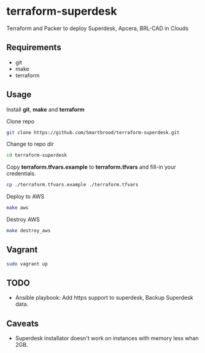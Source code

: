 # terraform-superdesk
Terraform and Packer to deploy Superdesk, Apcera, BRL-CAD in Clouds

## Requirements
+ git
+ make
+ terraform

## Usage
Install **git**, **make** and **terraform**

Clone repo
```bash
git clone https://github.com/Smartbrood/terraform-superdesk.git
```

Change to repo dir
```bash
cd terraform-superdesk
```

Copy **terraform.tfvars.example** to **terraform.tfvars** and fill-in your credentials.
```bash
cp ./terraform.tfvars.example ./terraform.tfvars
```

Deploy to AWS
```bash
make aws
```

Destroy AWS
```bash
make destroy_aws
```

## Vagrant

```bash
sudo vagrant up
```

## TODO
+ Ansible playbook: Add https support to superdesk, Backup Superdesk data.

## Caveats
+ Superdesk installator doesn't work on instances with memory less whan 2GB.
